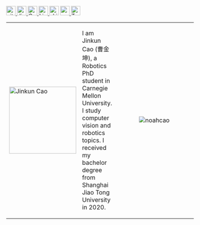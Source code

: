 <p> 
  <a href="https://github.com/noahcao?tab=followers"> <img src="https://img.shields.io/github/followers/noahcao?style=plastic" height="25px" alt="github follow" /> </a>
  <a href="http://www.jinkuncao.com"> <img src="https://img.shields.io/badge/My-Homepage-success" height="25px" alt="Jinkun Cao">
  <a href="https://scholar.google.com/citations?hl=en&user=xDtTbmQAAAAJ"><img src="https://img.shields.io/badge/scholar-4385FE.svg?&style=plastic&logo=google-scholar&logoColor=white" alt="Google Scholar" height="25px"> </a>
  <a href="https://www.linkedin.com/in/jinkun-cao-09470b105/"><img src="https://img.shields.io/badge/linkedin-006CAC.svg?&style=plastic&logo=linkedin&logoColor=white" height="25px" alt="LinkedIn"> </a>
  <a href="https://www.zhihu.com/people/herodan"><img src="https://img.shields.io/badge/Zhihu-0079FF.svg?style=plastic&logo=zhihu&logoColor=white" height="25px" alt="zhihu"></a>
  <a href="http://www.jinkuncao.com/static/CV.pdf"> <img src="https://img.shields.io/badge/-Resume-orange?style=plastic" height="25px"> </a>
  <a href="https://twitter.com/jinkuncao"><img src="https://img.shields.io/twitter/follow/jinkuncao" height="25px" alt="Twiiter"> </a>
</p> 


<table width="100%" cellspacing="12" margin="0" padding="0" cellpadding="0">
<tbody>
  <tr>
    <td width="16%">
        <a href="http://www.jinkuncao.com/static/img/photonew.bc798d3.jpg"><img alt="Jinkun Cao" src="http://www.jinkuncao.com/static/img/photonew.bc798d3.jpg" height="180"></a>
    </td>
    <td>
    <p> 
        I am Jinkun Cao (曹金坤), a Robotics PhD student in Carnegie Mellon University. I study computer vision and robotics topics. I received my bachelor degree from Shanghai Jiao Tong University in 2020.
    </p>
    </td>
    <td width="45%" padding="0">
        <p align="middle" width="100%" padding="0"> <img src="https://github-readme-stats.vercel.app/api?username=noahcao&show_icons=true&include_all_commits=true&theme=vue&count_private=true" alt="noahcao" /> </p>
    </td>
   </tr>
</tbody>
</table>